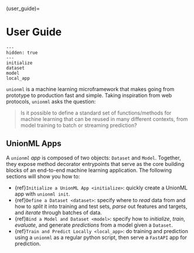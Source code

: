 (user_guide)=

# User Guide

```{toctree}
---
hidden: true
---
initialize
dataset
model
local_app
```

`unionml` is a machine learning microframework that makes going from prototype to production fast
and simple. Taking inspiration from web protocols, `unionml` asks the question:

> Is it possible to define a standard set of functions/methods for machine learning that can be
> reused in many different contexts, from model training to batch or streaming prediction?

## UnionML Apps

A *`unionml` app* is composed of two objects: `Dataset` and `Model`. Together,
they expose method decorator entrypoints that serve as the core building blocks of an end-to-end
machine learning application. The following sections will show you how to:

- {ref}`Initialize a UnionML App <initialize>`: quickly create a UnionML app with `unionml init`.
- {ref}`Define a Dataset <dataset>`: specify where to *read* data from and how to *split* it into training and test
  sets, *parse* out features and targets, and *iterate* through batches of data.
- {ref}`Bind a Model and Dataset <model>`: specify how to *initialize*, *train*, *evaluate*, and generate
  *predictions* from a model given a `Dataset`.
- {ref}`Train and Predict Locally <local_app>`: do training and prediction using a `unionml` as a regular
  python script, then serve a `FastAPI` app for prediction.
